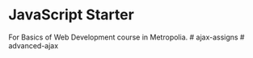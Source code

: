 # JavaScript Starter

For Basics of Web Development course in Metropolia.
#   a j a x - a s s i g n s  
 #   a d v a n c e d - a j a x  
 